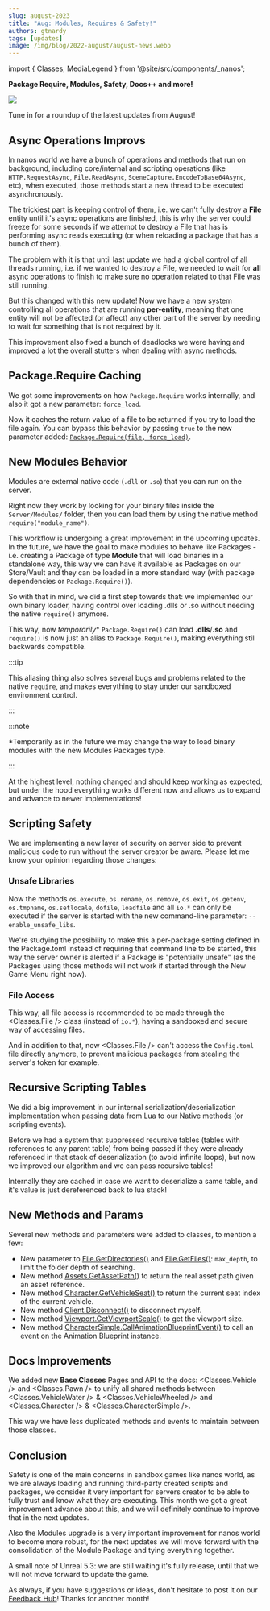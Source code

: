 ```yaml
---
slug: august-2023
title: "Aug: Modules, Requires & Safety!"
authors: gtnardy
tags: [updates]
image: /img/blog/2022-august/august-news.webp
---
```


import { Classes, MediaLegend } from '@site/src/components/_nanos';


**Package Require, Modules, Safety, Docs++ and more!**

![](/img/blog/2022-august/august-news.webp)

Tune in for a roundup of the latest updates from August!

<!--truncate-->


## Async Operations Improvs

In nanos world we have a bunch of operations and methods that run on background, including core/internal and scripting operations (like `HTTP.RequestAsync`, `File.ReadAsync`, `SceneCapture.EncodeToBase64Async`, etc), when executed, those methods start a new thread to be executed asynchronously.

The trickiest part is keeping control of them, i.e. we can't fully destroy a **File** entity until it's async operations are finished, this is why the server could freeze for some seconds if we attempt to destroy a File that has is performing async reads executing (or when reloading a package that has a bunch of them).

The problem with it is that until last update we had a global control of all threads running, i.e. if we wanted to destroy a File, we needed to wait for **all** async operations to finish to make sure no operation related to that File was still running.

But this changed with this new update! Now we have a new system controlling all operations that are running **per-entity**, meaning that one entity will not be affected (or affect) any other part of the server by needing to wait for something that is not required by it.

This improvement also fixed a bunch of deadlocks we were having and improved a lot the overall stutters when dealing with async methods.


## Package.Require Caching

We got some improvements on how `Package.Require` works internally, and also it got a new parameter: `force_load`.

Now it caches the return value of a file to be returned if you try to load the file again. You can bypass this behavior by passing `true` to the new parameter added: [`Package.Require(file, force_load)`](/docs/next/scripting-reference/static-classes/package#static-function-require).


## New Modules Behavior

Modules are external native code (`.dll` or `.so`) that you can run on the server.

Right now they work by looking for your binary files inside the `Server/Modules/` folder, then you can load them by using the native method `require("module_name")`.

This workflow is undergoing a great improvement in the upcoming updates. In the future, we have the goal to make modules to behave like Packages - i.e. creating a Package of type **Module** that will load binaries in a standalone way, this way we can have it available as Packages on our Store/Vault and they can be loaded in a more standard way (with package dependencies or `Package.Require()`).

So with that in mind, we did a first step towards that: we implemented our own binary loader, having control over loading .dlls or .so without needing the native `require()` anymore.

This way, now *temporarily*\* `Package.Require()` can load **.dlls**/**.so** and `require()` is now just an alias to `Package.Require()`, making everything still backwards compatible.

:::tip

This aliasing thing also solves several bugs and problems related to the native `require`, and makes everything to stay under our sandboxed environment control.

:::

:::note

*Temporarily as in the future we may change the way to load binary modules with the new Modules Packages type.

:::

At the highest level, nothing changed and should keep working as expected, but under the hood everything works different now and allows us to expand and advance to newer implementations!


## Scripting Safety

We are implementing a new layer of security on server side to prevent malicious code to run without the server creator be aware. Please let me know your opinion regarding those changes:


### Unsafe Libraries

Now the methods `os.execute`, `os.rename`, `os.remove`, `os.exit`, `os.getenv`, `os.tmpname`, `os.setlocale`, `dofile`, `loadfile` and all `io.*` can only be executed if the server is started with the new command-line parameter: `--enable_unsafe_libs`.

We're studying the possibility to make this a per-package setting defined in the Package.toml instead of requiring that command line to be started, this way the server owner is alerted if a Package is "potentially unsafe" (as the Packages using those methods will not work if started through the New Game Menu right now).


### File Access

This way, all file access is recommended to be made through the <Classes.File /> class (instead of `io.*`), having a sandboxed and secure way of accessing files.

And in addition to that, now <Classes.File /> can't access the `Config.toml` file directly anymore, to prevent malicious packages from stealing the server's token for example.


## Recursive Scripting Tables

We did a big improvement in our internal serialization/deserialization implementation when passing data from Lua to our Native methods (or scripting events).

Before we had a system that suppressed recursive tables (tables with references to any parent table) from being passed if they were already referenced in that stack of deserialization (to avoid infinite loops), but now we improved our algorithm and we can pass recursive tables!

Internally they are cached in case we want to deserialize a same table, and it's value is just dereferenced back to lua stack!


## New Methods and Params

Several new methods and parameters were added to classes, to mention a few:

- New parameter to [File.GetDirectories()](/docs/next/scripting-reference/classes/file#static-function-getdirectories) and [File.GetFiles()](/docs/next/scripting-reference/classes/file#static-function-getfiles): `max_depth`, to limit the folder depth of searching.
- New method [Assets.GetAssetPath()](/docs/next/scripting-reference/static-classes/assets#static-function-getassetpath) to return the real asset path given an asset reference.
- New method [Character.GetVehicleSeat()](/docs/next/scripting-reference/classes/character#function-getvehicleseat) to return the current seat index of the current vehicle.
- New method [Client.Disconnect()](/docs/next/scripting-reference/static-classes/client#static-function-disconnect) to disconnect myself.
- New method [Viewport.GetViewportScale()](/docs/next/scripting-reference/static-classes/viewport#static-function-getviewportsize) to get the viewport size.
- New method [CharacterSimple.CallAnimationBlueprintEvent()](/docs/next/scripting-reference/classes/character-simple#function-callanimationblueprintevent) to call an event on the Animation Blueprint instance.


## Docs Improvements

We added new **Base Classes** Pages and API to the docs: <Classes.Vehicle /> and <Classes.Pawn /> to unify all shared methods between <Classes.VehicleWater /> & <Classes.VehicleWheeled /> and <Classes.Character /> & <Classes.CharacterSimple />.

This way we have less duplicated methods and events to maintain between those classes.


## Conclusion

Safety is one of the main concerns in sandbox games like nanos world, as we are always loading and running third-party created scripts and packages, we consider it very important for servers creator to be able to fully trust and know what they are executing. This month we got a great improvement advance about this, and we will definitely continue to improve that in the next updates.

Also the Modules upgrade is a very important improvement for nanos world to become more robust, for the next updates we will move forward with the consolidation of the Module Package and tying everything together.

A small note of Unreal 5.3: we are still waiting it's fully release, until that we will not move forward to update the game.

As always, if you have suggestions or ideas, don't hesitate to post it on our [Feedback Hub](https://feedback.nanos.world)! Thanks for another month!